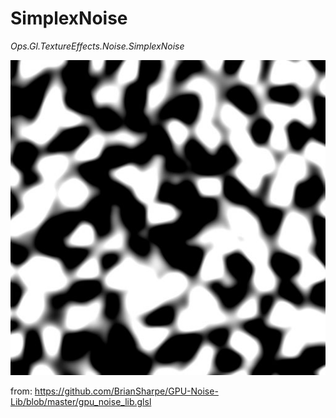 # SimplexNoise

*Ops.Gl.TextureEffects.Noise.SimplexNoise*

![simplexnoise](img/simplexnoise.jpg)

from: https://github.com/BrianSharpe/GPU-Noise-Lib/blob/master/gpu_noise_lib.glsl

